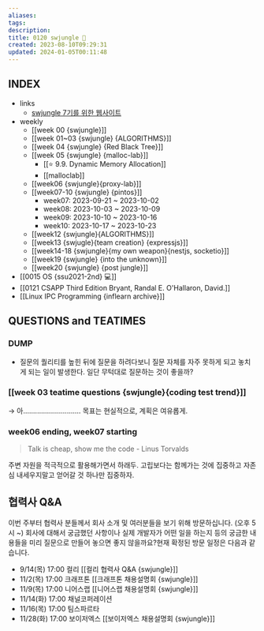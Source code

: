 ```yaml
---
aliases: 
tags: 
description:
title: 0120 swjungle 🤖
created: 2023-08-10T09:29:31
updated: 2024-01-05T00:11:48
---
```


## INDEX

- links
	- [swjungle 7기를 위한 웹사이트](https://jungle7-7610626261f4.herokuapp.com/)
- weekly
	- [[week 00 {swjungle}]]
	- [[week 01~03 {swjungle} {ALGORITHMS}]]
	- [[week 04 {swjungle} {Red Black Tree}]]
	- [[week 05 {swjungle} {malloc-lab}]]
		- [[⭐️ 9.9. Dynamic Memory Allocation]]
		- [[malloclab]]
	- [[week06 {swjungle}{proxy-lab}]]
	- [[week07-10 {swjungle} {pintos}]] 
		- week07: 2023-09-21 ~ 2023-10-02
		- week08: 2023-10-03 ~ 2023-10-09
		- week09: 2023-10-10 ~ 2023-10-16
		- week10: 2023-10-17 ~ 2023-10-23
	- [[week12 {swjungle}{ALGORITHMS}]]
	- [[week13 {swjugle}{team creation} {expressjs}]]
	- [[week14-18 {swjungle}{my own weapon}{nestjs, socketio}]]
	- [[week19 {swjungle} {into the unknown}]]
	- [[week20 {swjungle} {post jungle}]]
- [[0015 OS {ssu2021-2nd} 💻]]
- [[0121 CSAPP Third Edition Bryant, Randal E. O'Hallaron, David.]]
- [[Linux IPC Programming {inflearn archive}]]

## QUESTIONS and TEATIMES

### DUMP

- 질문의 퀄리티를 높힌 뒤에 질문을 하려다보니 질문 자체를 자주 못하게 되고 놓치게 되는 일이 발생한다. 일단 무턱대로 질문하는 것이 좋을까?

### [[week 03 teatime questions {swjungle}{coding test trend}]]

→ 아............................. 목표는 현실적으로, 계획은 여유롭게.

### week06 ending, week07 starting

> Talk is cheap, show me the code - Linus Torvalds

주변 자원을 적극적으로 활용해가면서 하래두. 고립보다는 함께가는 것에 집중하고 자존심 내세우지말고 얻어갈 것 하나만 집중하자.

## 협력사 Q&A

이번 주부터 협력사 분들께서 회사 소개 및 여러분들을 보기 위해 방문하십니다. (오후 5시 ~) 회사에 대해서 궁금했던 사항이나 실제 개발자가 어떤 일을 하는지 등의 궁금한 내용들을 미리 질문으로 만들어 놓으면 좋지 않을까요?현재 확정된 방문 일정은 다음과 같습니다.  

- 9/14(목) 17:00 컬리 [[컬리 협력사 Q&A {swjungle}]]
- 11/2(목) 17:00 크래프톤 [[크래프톤 채용설명회 {swjungle}]]
- 11/9(목) 17:00 니어스랩 [[니어스랩 채용설명회 {swjungle}]]
- 11/14(화) 17:00 채널코퍼레이션
- 11/16(목) 17:00 팀스파르타
- 11/28(화) 17:00 보이저엑스 [[보이저엑스 채용설명회 {swjungle}]]

